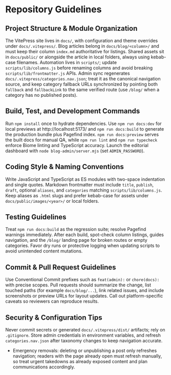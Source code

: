 # Repository Guidelines

## Project Structure & Module Organization
The VitePress site lives in `docs/`, with configuration and theme overrides under `docs/.vitepress/`. Blog articles belong in `docs/blog/<column>/` and must keep their column `index.md` authoritative for listings. Shared assets sit in `docs/public/` or alongside the article in local folders, always using kebab-case filenames. Automation lives in `scripts/`; update `scripts/lib/columns.js` before renaming columns and avoid breaking `scripts/lib/frontmatter.js` APIs. Admin sync regenerates `docs/.vitepress/categories.nav.json`; treat it as the canonical navigation source, and keep category fallback URLs synchronized by pointing both `fallback` and `fallbackLink` to the same verified route (use `/blog/` when a category has no published posts).

## Build, Test, and Development Commands
Run `npm install` once to hydrate dependencies. Use `npm run docs:dev` for local previews at http://localhost:5173/ and `npm run docs:build` to generate the production bundle plus Pagefind index. `npm run docs:preview` serves the built docs for manual QA, while `npm run lint` and `npm run typecheck` enforce Biome linting and TypeScript accuracy. Launch the editorial dashboard with `node blog-admin/server.mjs` (set `ADMIN_PASSWORD`).

## Coding Style & Naming Conventions
Write JavaScript and TypeScript as ES modules with two-space indentation and single quotes. Markdown frontmatter must include `title`, `publish`, `draft`, optional `aliases`, and `categories` matching `scripts/lib/columns.js`. Keep aliases as `.html` slugs and prefer kebab-case for assets under `docs/public/images/<year>/` or local folders.

## Testing Guidelines
Treat `npm run docs:build` as the regression suite; resolve Pagefind warnings immediately. After each build, spot-check column listings, guides navigation, and the `/blog/` landing page for broken routes or empty categories. Favor dry runs or protective logging when updating scripts to avoid unintended content mutations.

## Commit & Pull Request Guidelines
Use Conventional Commit prefixes such as `feat(admin):` or `chore(docs):` with precise scopes. Pull requests should summarize the change, list touched paths (for example `docs/blog/...`), link related issues, and include screenshots or preview URLs for layout updates. Call out platform-specific caveats so reviewers can reproduce results.

## Security & Configuration Tips
Never commit secrets or generated `docs/.vitepress/dist/` artifacts; rely on `.gitignore`. Store admin credentials in environment variables, and refresh `categories.nav.json` after taxonomy changes to keep navigation accurate.
- Emergency removals: deleting or unpublishing a post only refreshes navigation; readers with the page already open must refresh manually, so treat urgent takedowns as already exposed content and plan communications accordingly.